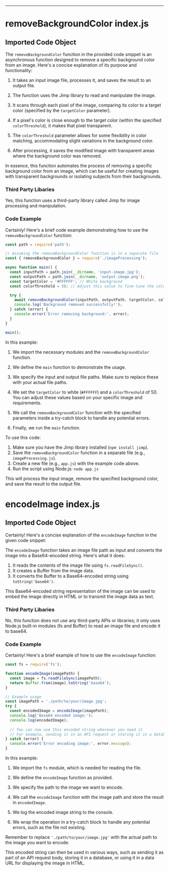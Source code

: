 

  

  

  

  

  

  

  

  

  
---
# removeBackgroundColor index.js
## Imported Code Object
The `removeBackgroundColor` function in the provided code snippet is an asynchronous function designed to remove a specific background color from an image. Here's a concise explanation of its purpose and functionality:

1. It takes an input image file, processes it, and saves the result to an output file.

2. The function uses the Jimp library to read and manipulate the image.

3. It scans through each pixel of the image, comparing its color to a target color (specified by the `targetColor` parameter).

4. If a pixel's color is close enough to the target color (within the specified `colorThreshold`), it makes that pixel transparent.

5. The `colorThreshold` parameter allows for some flexibility in color matching, accommodating slight variations in the background color.

6. After processing, it saves the modified image with transparent areas where the background color was removed.

In essence, this function automates the process of removing a specific background color from an image, which can be useful for creating images with transparent backgrounds or isolating subjects from their backgrounds.

### Third Party Libaries

Yes, this function uses a third-party library called Jimp for image processing and manipulation.

### Code Example

Certainly! Here's a brief code example demonstrating how to use the `removeBackgroundColor` function:

```javascript
const path = require('path');

// Assuming the removeBackgroundColor function is in a separate file
const { removeBackgroundColor } = require('./imageProcessing');

async function main() {
  const inputPath = path.join(__dirname, 'input-image.jpg');
  const outputPath = path.join(__dirname, 'output-image.png');
  const targetColor = '#FFFFFF'; // White background
  const colorThreshold = 50; // Adjust this value to fine-tune the color matching

  try {
    await removeBackgroundColor(inputPath, outputPath, targetColor, colorThreshold);
    console.log('Background removed successfully!');
  } catch (error) {
    console.error('Error removing background:', error);
  }
}

main();
```

In this example:

1. We import the necessary modules and the `removeBackgroundColor` function.

2. We define the `main` function to demonstrate the usage.

3. We specify the input and output file paths. Make sure to replace these with your actual file paths.

4. We set the `targetColor` to white (`#FFFFFF`) and a `colorThreshold` of 50. You can adjust these values based on your specific image and requirements.

5. We call the `removeBackgroundColor` function with the specified parameters inside a try-catch block to handle any potential errors.

6. Finally, we run the `main` function.

To use this code:

1. Make sure you have the Jimp library installed (`npm install jimp`).
2. Save the `removeBackgroundColor` function in a separate file (e.g., `imageProcessing.js`).
3. Create a new file (e.g., `app.js`) with the example code above.
4. Run the script using Node.js: `node app.js`

This will process the input image, remove the specified background color, and save the result to the output file.

# encodeImage index.js
## Imported Code Object
Certainly! Here's a concise explanation of the `encodeImage` function in the given code snippet:

The `encodeImage` function takes an image file path as input and converts the image into a Base64-encoded string. Here's what it does:

1. It reads the contents of the image file using `fs.readFileSync()`.
2. It creates a Buffer from the image data.
3. It converts the Buffer to a Base64-encoded string using `toString('base64')`.

This Base64-encoded string representation of the image can be used to embed the image directly in HTML or to transmit the image data as text.

### Third Party Libaries

No, this function does not use any third-party APIs or libraries; it only uses Node.js built-in modules (fs and Buffer) to read an image file and encode it to base64.

### Code Example

Certainly! Here's a brief example of how to use the `encodeImage` function:

```javascript
const fs = require('fs');

function encodeImage(imagePath) {
  const image = fs.readFileSync(imagePath);
  return Buffer.from(image).toString('base64');
}

// Example usage
const imagePath = './path/to/your/image.jpg';
try {
  const encodedImage = encodeImage(imagePath);
  console.log('Base64 encoded image:');
  console.log(encodedImage);
  
  // You can now use this encoded string wherever you need it
  // For example, sending it in an API request or storing it in a database
} catch (error) {
  console.error('Error encoding image:', error.message);
}
```

In this example:

1. We import the `fs` module, which is needed for reading the file.

2. We define the `encodeImage` function as provided.

3. We specify the path to the image we want to encode.

4. We call the `encodeImage` function with the image path and store the result in `encodedImage`.

5. We log the encoded image string to the console.

6. We wrap the operation in a try-catch block to handle any potential errors, such as the file not existing.

Remember to replace `'./path/to/your/image.jpg'` with the actual path to the image you want to encode.

This encoded string can then be used in various ways, such as sending it as part of an API request body, storing it in a database, or using it in a data URL for displaying the image in HTML.


  

  